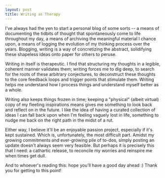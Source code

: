 ```yaml
---
layout: post
title: Writing as Therapy
---
```


I've always had the yen to start a personal blog of some sorts -- a means of documenting the tidbits of thought that spontaneously come to life throughout my day, a means of archiving the meaningful material I chance upon, a means of logging the evolution of my thinking process over the years. Blogging, writing is a way of concretizing the abstract, solidifying these shapeless ideas onto paper for others to peruse. 

Writing in itself is therapeutic. I find that structuring my thoughts in a legible, coherent manner validates them; writing forces me to dig deep, to search for the roots of these arbitrary conjectures, to deconstruct these thoughts to the core feedback loops and trigger points that stimulate them. Writing helps me understand how I process things and understand myself better as a whole.

Writing also keeps things frozen in time; keeping a "physical" (albeit virtual) copy of my fleeting inspirations means gives me something to look back and reflect on in the future. I like the idea of having a curated collection of ideas I can fall back upon when I'm feeling vaguely lost in life, something to nudge me back on the right path in the midst of a rut. 

Either way, I believe it'll be an enjoyable passion project, especially if it's kept sustained. Which is, unfortunately, the most difficult part. Amidst my growing commitments and ever-growing pile of to-dos, simply posting an update doesn't always seem very feasible. But perhaps it is precisely this that I need: a cathartic release, to reconcile my worries and reinspire me when times get dull. 

And to whoever's reading this: hope you'll have a good day ahead :) Thank you for getting to this point!
